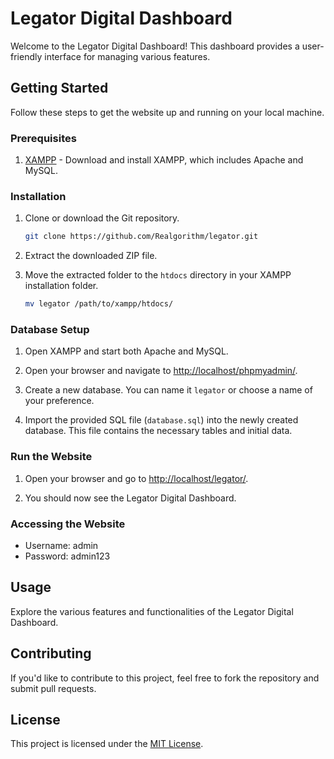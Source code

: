 # Legator Digital Dashboard

Welcome to the Legator Digital Dashboard! This dashboard provides a user-friendly interface for managing various features.

## Getting Started

Follow these steps to get the website up and running on your local machine.

### Prerequisites

1. [XAMPP](https://www.apachefriends.org/index.html) - Download and install XAMPP, which includes Apache and MySQL.

### Installation

1. Clone or download the Git repository.

    ```bash
    git clone https://github.com/Realgorithm/legator.git
    ```

2. Extract the downloaded ZIP file.

3. Move the extracted folder to the `htdocs` directory in your XAMPP installation folder.

    ```bash
    mv legator /path/to/xampp/htdocs/
    ```

### Database Setup

1. Open XAMPP and start both Apache and MySQL.

2. Open your browser and navigate to [http://localhost/phpmyadmin/](http://localhost/phpmyadmin/).

3. Create a new database. You can name it `legator` or choose a name of your preference.

4. Import the provided SQL file (`database.sql`) into the newly created database. This file contains the necessary tables and initial data.

### Run the Website

1. Open your browser and go to [http://localhost/legator/](http://localhost/legator/).

2. You should now see the Legator Digital Dashboard.

### Accessing the Website

- Username: admin
- Password: admin123

## Usage

Explore the various features and functionalities of the Legator Digital Dashboard.

## Contributing

If you'd like to contribute to this project, feel free to fork the repository and submit pull requests.

## License

This project is licensed under the [MIT License](LICENSE).
